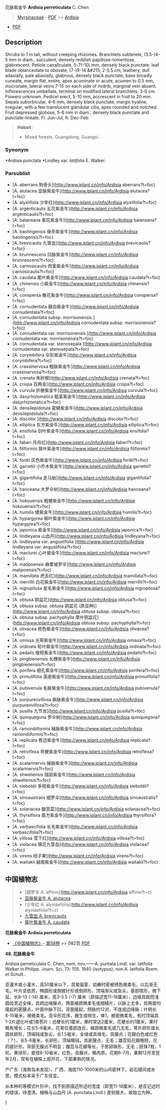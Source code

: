 花脉紫金牛 **Ardisia perreticulata** C. Chen

> [Myrsinaceae](http://www.iplant.cn/info/Myrsinaceae?t=foc) - [PDF](http://www.iplant.cn/foc/pdf/Myrsinaceae.pdf) >> [Ardisia](http://www.iplant.cn/info/Ardisia?t=foc)
 - [PDF](http://www.iplant.cn/foc/pdf/Ardisia.pdf)

## Description

Shrubs to 1 m tall, without creeping rhizomes. Branchlets subterete, (3.5-)4-5 mm in diam., succulent, densely reddish papillose-tomentose, glabrescent. Petiole canaliculate, 5-7(-10) mm, densely black punctate; leaf blade oblanceolate to obovate, (7-)9-14 &amp;#215; 2-5.5 cm, leathery, dull adaxially, pale abaxially, glabrous, densely black punctate, base broadly cuneate, margin flat, entire, apex acuminate or acute, acumen to 0.5 mm, mucronate, lateral veins 7-15 on each side of midrib, marginal vein absent. Inflorescences umbellate, terminal on modified lateral branchlets; 3-6 cm. Flowers unknown. Pedicel erect, 5-10 mm, accrescent in fruit to 20 mm. Sepals suborbicular, 4-6 mm, densely black punctate, margin hyaline, irregular, with a few translucent glandular cilia, apex rounded and notched. Fruit depressed globose, 5-6 mm in diam., densely black punctate and punctate-lineate. Fl. Jun-Jul, fr. Dec-Feb.


> **Habait** : 
>* Mixed forests. Guangdong, Guangxi.

### Synonym
*Ardisia punctata *Lindley var. *latifolia* E. Walker.

### Parsublist

* [A.  aberrans  狗骨头](http://www.iplant.cn/info/Ardisia aberrans?t=foc)
* [A.  alutacea  显脉紫金牛](http://www.iplant.cn/info/Ardisia alutacea?t=foc)
* [A.  alyxiifolia  少年红](http://www.iplant.cn/info/Ardisia alyxiifolia?t=foc)
* [A.  argenticaulis  五花紫金牛](http://www.iplant.cn/info/Ardisia argenticaulis?t=foc)
* [A.  balansana  束花紫金牛](http://www.iplant.cn/info/Ardisia balansana?t=foc)
* [A.  baotingensis  保亭紫金牛](http://www.iplant.cn/info/Ardisia baotingensis?t=foc)
* [A.  brevicaulis  九管血](http://www.iplant.cn/info/Ardisia brevicaulis?t=foc)
* [A.  brunnescens  凹脉紫金牛](http://www.iplant.cn/info/Ardisia brunnescens?t=foc)
* [A.  carnosicaulis  肉茎紫金牛](http://www.iplant.cn/info/Ardisia carnosicaulis?t=foc)
* [A.  caudata  尾叶紫金牛](http://www.iplant.cn/info/Ardisia caudata?t=foc)
* [A.  chinensis  小紫金牛](http://www.iplant.cn/info/Ardisia chinensis?t=foc)
* [A.  conspersa  散花紫金牛](http://www.iplant.cn/info/Ardisia conspersa?t=foc)
* [A.  cornudentata  腺齿紫金牛](http://www.iplant.cn/info/Ardisia cornudentata?t=foc)
* [A.  cornudentata subsp. morrisonensis  ](http://www.iplant.cn/info/Ardisia cornudentata subsp. morrisonensis?t=foc)
* [A.  cornudentata var. morrisonensis  ](http://www.iplant.cn/info/Ardisia cornudentata var. morrisonensis?t=foc)
* [A.  cornudentata var. stenosepala  ](http://www.iplant.cn/info/Ardisia cornudentata var. stenosepala?t=foc)
* [A.  corymbifera  伞形紫金牛](http://www.iplant.cn/info/Ardisia corymbifera?t=foc)
* [A.  crassinervosa  粗脉紫金牛](http://www.iplant.cn/info/Ardisia crassinervosa?t=foc)
* [A.  crenata  朱砂根](http://www.iplant.cn/info/Ardisia crenata?t=foc)
* [A.  crispa  百两金](http://www.iplant.cn/info/Ardisia crispa?t=foc)
* [A.  curvula  折梗紫金牛](http://www.iplant.cn/info/Ardisia curvula?t=foc)
* [A.  dasyrhizomatica  粗茎紫金牛](http://www.iplant.cn/info/Ardisia dasyrhizomatica?t=foc)
* [A.  densilepidotula  密鳞紫金牛](http://www.iplant.cn/info/Ardisia densilepidotula?t=foc)
* [A.  discolor  ](http://www.iplant.cn/info/Ardisia discolor?t=foc)
* [A.  elliptica  东方紫金牛](http://www.iplant.cn/info/Ardisia elliptica?t=foc)
* [A.  ensifolia  剑叶紫金牛](http://www.iplant.cn/info/Ardisia ensifolia?t=foc)
* [A.  faberi  月月红](http://www.iplant.cn/info/Ardisia faberi?t=foc)
* [A.  filiformis  狭叶紫金牛](http://www.iplant.cn/info/Ardisia filiformis?t=foc)
* [A.  fordii  灰色紫金牛](http://www.iplant.cn/info/Ardisia fordii?t=foc)
* [A.  garrettii  小乔木紫金牛](http://www.iplant.cn/info/Ardisia garrettii?t=foc)
* [A.  gigantifolia  走马胎](http://www.iplant.cn/info/Ardisia gigantifolia?t=foc)
* [A.  hanceana  大罗伞树](http://www.iplant.cn/info/Ardisia hanceana?t=foc)
* [A.  hokouensis  粗梗紫金牛](http://www.iplant.cn/info/Ardisia hokouensis?t=foc)
* [A.  humilis  矮紫金牛](http://www.iplant.cn/info/Ardisia humilis?t=foc)
* [A.  hypargyrea  柳叶紫金牛](http://www.iplant.cn/info/Ardisia hypargyrea?t=foc)
* [A.  japonica  紫金牛](http://www.iplant.cn/info/Ardisia japonica?t=foc)
* [A.  lindleyana  山血丹](http://www.iplant.cn/info/Ardisia lindleyana?t=foc)
* [A.  lindleyana var. angustifolia  ](http://www.iplant.cn/info/Ardisia lindleyana var. angustifolia?t=foc)
* [A.  maclurei  心叶紫金牛](http://www.iplant.cn/info/Ardisia maclurei?t=foc)
* [A.  malipoensis  麻栗坡罗伞](http://www.iplant.cn/info/Ardisia malipoensis?t=foc)
* [A.  mamillata  虎舌红](http://www.iplant.cn/info/Ardisia mamillata?t=foc)
* [A.  merrillii  白花紫金牛](http://www.iplant.cn/info/Ardisia merrillii?t=foc)
* [A.  nigropilosa  星毛紫金牛](http://www.iplant.cn/info/Ardisia nigropilosa?t=foc)
* [A.  obtusa  铜盆花](http://www.iplant.cn/info/Ardisia obtusa?t=foc)
* [A.  obtusa subsp. obtusa  铜盆花 (原亚种)](http://www.iplant.cn/info/Ardisia obtusa subsp. obtusa?t=foc)
* [A.  obtusa subsp. pachyphylla  厚叶铜盆花](http://www.iplant.cn/info/Ardisia obtusa subsp. pachyphylla?t=foc)
* [A.  olivacea  榄色紫金牛](http://www.iplant.cn/info/Ardisia olivacea?t=foc)
* [A.  omissa  光萼紫金牛](http://www.iplant.cn/info/Ardisia omissa?t=foc)
* [A.  ordinata  轮叶紫金牛](http://www.iplant.cn/info/Ardisia ordinata?t=foc)
* [A.  pedalis  矮短紫金牛](http://www.iplant.cn/info/Ardisia pedalis?t=foc)
* [A.  pingbienensis  长穗紫金牛](http://www.iplant.cn/info/Ardisia pingbienensis?t=foc)
* [A.  porifera  细孔紫金牛](http://www.iplant.cn/info/Ardisia porifera?t=foc)
* [A.  primulifolia  莲座紫金牛](http://www.iplant.cn/info/Ardisia primulifolia?t=foc)
* [A.  pubivenula  毛脉紫金牛](http://www.iplant.cn/info/Ardisia pubivenula?t=foc)
* [A.  purpureovillosa  紫脉紫金牛](http://www.iplant.cn/info/Ardisia purpureovillosa?t=foc)
* [A.  pusilla  九节龙](http://www.iplant.cn/info/Ardisia pusilla?t=foc)
* [A.  quinquegona  罗伞树](http://www.iplant.cn/info/Ardisia quinquegona?t=foc)
* [A.  ramondiiformis  梯脉紫金牛](http://www.iplant.cn/info/Ardisia ramondiiformis?t=foc)
* [A.  replicata  卷边紫金牛](http://www.iplant.cn/info/Ardisia replicata?t=foc)
* [A.  retroflexa  弯梗紫金牛](http://www.iplant.cn/info/Ardisia retroflexa?t=foc)
* [A.  scalarinervis  梯脉紫金牛](http://www.iplant.cn/info/Ardisia scalarinervis?t=foc)
* [A.  shweliensis  瑞丽紫金牛](http://www.iplant.cn/info/Ardisia shweliensis?t=foc)
* [A.  sieboldii  多枝紫金牛](http://www.iplant.cn/info/Ardisia sieboldii?t=foc)
* [A.  sinoaustralis  细罗伞](http://www.iplant.cn/info/Ardisia sinoaustralis?t=foc)
* [A.  solanacea  酸苔菜](http://www.iplant.cn/info/Ardisia solanacea?t=foc)
* [A.  thyrsiflora  南方紫金牛](http://www.iplant.cn/info/Ardisia thyrsiflora?t=foc)
* [A.  verbascifolia  长毛紫金牛](http://www.iplant.cn/info/Ardisia verbascifolia?t=foc)
* [A.  villosa  雪下红](http://www.iplant.cn/info/Ardisia villosa?t=foc)
* [A.  violacea  锦花九管血](http://www.iplant.cn/info/Ardisia violacea?t=foc)
* [A.  virens  纽子果](http://www.iplant.cn/info/Ardisia virens?t=foc)
* [A.  waitakii  越南紫金牛](http://www.iplant.cn/info/Ardisia waitakii?t=foc)


## 中国植物志

> * [细罗伞  A.  affinis](http://www.iplant.cn/info/Ardisia affinis?t=z)
> * [显脉紫金牛  A.  alutacea](Ardisia-alutacea-显脉紫金牛.md)
> * [少年红  A.  alyxiaefolia](http://www.iplant.cn/info/Ardisia alyxiaefolia?t=z)
> * [九管血  A.  brevicaulis](Ardisia-brevicaulis-九管血.md)
> * [尾叶紫金牛  A.  caudata](Ardisia-caudata-尾叶紫金牛.md)


**花脉紫金牛 Ardisia perreticulata**

* [《中国植物志》](http://www.iplant.cn/frps)- [第58卷](http://www.iplant.cn/frps/vol/58) >> 082页 [PDF](http://www.iplant.cn/frps/pdf/58/082.PDF)


**48. 花脉紫金牛**

Ardisia perreticulata C. Chen, nom. nov.——A. puntata Lindl. var. latifolia Walker in Philipp. Journ. Sci. 73: 105. 1940 (isotypus), non A. latifolia Roem. et Schult..

亚灌木或小灌木，高50厘米以下，具匍匐茎，幼嫩时密被锈色微柔毛，以后渐无毛。叶片坚纸质，椭圆形或倒披针形或倒卵形，顶端渐尖或急尖，基部楔形，微下延，长8-13 (-14) 厘米，宽3-5.5 (-7) 厘米（原描述宽11-18厘米），边缘具疏而浅圆齿至近全缘，具疏边缘腺点，两面被疏微柔毛或细鳞片，以脉上尤多，具两面均隆起的密腺点，叶面中脉下凹，背面隆起，侧脉约12对，不连成边缘脉；叶柄长8-15毫米，被微柔毛。亚伞形花序，腋生或侧生，单1，被密微柔毛，有时顶端具1-2片退化叶或1束苞片；总梗长约1厘米，果时常达2厘米，花梗长约1厘米，果时略有增长；花长5-6毫米，花萼仅基部连合，被疏微柔毛或几无毛，萼片卵形或长圆状卵形，顶端钝或急尖，长1.5毫米，全缘或具缘毛，具腺点；花瓣白色或红色（？），长5-6毫米，长卵形，顶端略钝，具密腺点，无毛；雄蕊较花瓣略短，花药披针形，背部无腺点不明显；雌蕊与花瓣等长，子房卵珠形，无毛；胚珠7枚，1轮。果球形，直径8-10毫米，红色，具腺点，略肉质。花期6-7月，果期12月至翌年2月，常有在植株上部开花，下部果熟的情况。

产广东（海南岛未发现）、广西，海拔110-1000米的山间密林下，岩石缝间或水旁。模式标本采于广东信宜。

从本种的等模式叶形中，找不到原描述所述的宽度（即宽11-18厘米），是否记述时的错误，待澄清。植株与山血丹 (A. punctata Lindl.) 差别极大，故独立为种。

}